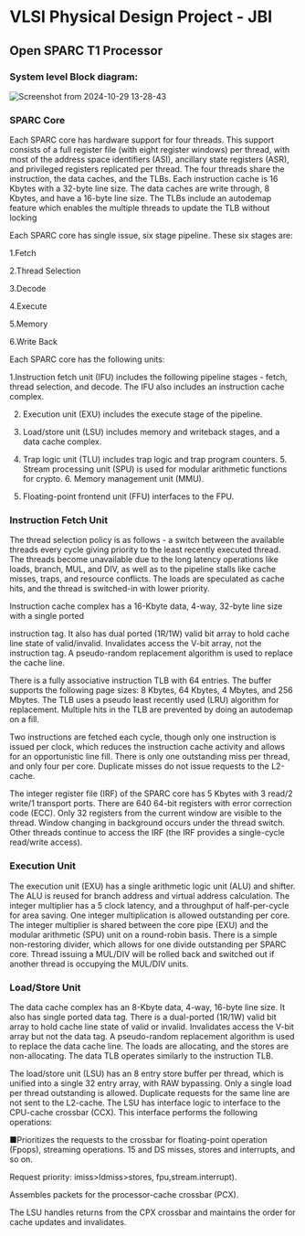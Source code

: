 # VLSI Physical Design Project - JBI
## Open SPARC T1 Processor
### System level Block diagram:

![Screenshot from 2024-10-29 13-28-43](https://github.com/user-attachments/assets/e60c62cf-a42c-40de-88cd-29988704fbb5)

### SPARC Core

Each SPARC core has hardware support for four threads. This support consists of a full register file (with eight register windows) per thread, with most of the address space identifiers (ASI), ancillary state registers (ASR), and privileged registers replicated per thread. The four threads share the instruction, the data caches, and the TLBs. Each instruction cache is 16 Kbytes with a 32-byte line size. The data caches are write through, 8 Kbytes, and have a 16-byte line size. The TLBs include an autodemap feature which enables the multiple threads to update the TLB without locking

Each SPARC core has single issue, six stage pipeline. These six stages are:

1.Fetch

2.Thread Selection

3.Decode

4.Execute

5.Memory

6.Write Back

Each SPARC core has the following units:

1.Instruction fetch unit (IFU) includes the following pipeline stages - fetch, thread selection, and decode. The IFU also includes an instruction cache complex.

2. Execution unit (EXU) includes the execute stage of the pipeline.

3. Load/store unit (LSU) includes memory and writeback stages, and a data cache complex.

4. Trap logic unit (TLU) includes trap logic and trap program counters. 5. Stream processing unit (SPU) is used for modular arithmetic functions for crypto. 6. Memory management unit (MMU).

7. Floating-point frontend unit (FFU) interfaces to the FPU.

### Instruction Fetch Unit

The thread selection policy is as follows - a switch between the available threads every cycle giving priority to the least recently executed thread. The threads become unavailable due to the long latency operations like loads, branch, MUL, and DIV, as well as to the pipeline stalls like cache misses, traps, and resource conflicts. The loads are speculated as cache hits, and the thread is switched-in with lower priority.

Instruction cache complex has a 16-Kbyte data, 4-way, 32-byte line size with a single ported

instruction tag. It also has dual ported (1R/1W) valid bit array to hold cache line state of valid/invalid. Invalidates access the V-bit array, not the instruction tag. A pseudo-random replacement algorithm is used to replace the cache line.

There is a fully associative instruction TLB with 64 entries. The buffer supports the following page sizes: 8 Kbytes, 64 Kbytes, 4 Mbytes, and 256 Mbytes. The TLB uses a pseudo least recently used (LRU) algorithm for replacement. Multiple hits in the TLB are prevented by doing an autodemap on a fill.

Two instructions are fetched each cycle, though only one instruction is issued per clock, which reduces the instruction cache activity and allows for an opportunistic line fill. There is only one outstanding miss per thread, and only four per core. Duplicate misses do not issue requests to the L2-cache.

The integer register file (IRF) of the SPARC core has 5 Kbytes with 3 read/2 write/1 transport ports. There are 640 64-bit registers with error correction code (ECC). Only 32 registers from the current window are visible to the thread. Window changing in background occurs under the thread switch. Other threads continue to access the IRF (the IRF provides a single-cycle read/write access).

### Execution Unit

The execution unit (EXU) has a single arithmetic logic unit (ALU) and shifter. The ALU is reused for branch address and virtual address calculation. The integer multiplier has a 5 clock latency, and a throughput of half-per-cycle for area saving. One integer multiplication is allowed outstanding per core. The integer multiplier is shared between the core pipe (EXU) and the modular arithmetic (SPU) unit on a round-robin basis. There is a simple non-restoring divider, which allows for one divide outstanding per SPARC core. Thread issuing a MUL/DIV will be rolled back and switched out if another thread is occupying the MUL/DIV units.

### Load/Store Unit

The data cache complex has an 8-Kbyte data, 4-way, 16-byte line size. It also has single ported data tag. There is a dual-ported (1R/1W) valid bit array to hold cache line state of valid or invalid. Invalidates access the V-bit array but not the data tag. A pseudo-random replacement algorithm is used to replace the data cache line. The loads are allocating, and the stores are non-allocating. The data TLB operates similarly to the instruction TLB.

The load/store unit (LSU) has an 8 entry store buffer per thread, which is unified into a single 32 entry array, with RAW bypassing. Only a single load per thread outstanding is allowed. Duplicate requests for the same line are not sent to the L2-cache. The LSU has interface logic to interface to the CPU-cache crossbar (CCX). This interface performs the following operations:

■Prioritizes the requests to the crossbar for floating-point operation (Fpops), streaming operations. 15 and DS misses, stores and interrupts, and so on.

Request priority: imiss>Idmiss>stores, fpu,stream.interrupt).

Assembles packets for the processor-cache crossbar (PCX).

The LSU handles returns from the CPX crossbar and maintains the order for cache updates and invalidates.
